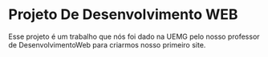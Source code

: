 # Projeto De Desenvolvimento WEB
 Esse projeto é um trabalho que nós foi dado na UEMG pelo nosso professor de DesenvolvimentoWeb para criarmos nosso primeiro site.
